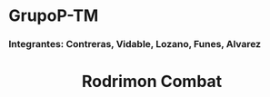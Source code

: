 # GrupoP-TM
### Integrantes: Contreras, Vidable, Lozano, Funes, Alvarez 
<h1 align="center"> Rodrimon Combat </h1>

